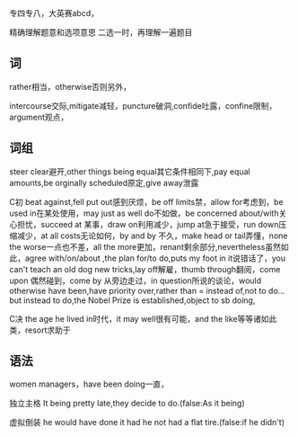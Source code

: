 专四专八，大英赛abcd，


精确理解题意和选项意思
二选一时，再理解一遍题目

## 词
rather相当，otherwise否则另外，

intercourse交际,mitigate减轻，puncture破洞,confide吐露，confine限制，argument观点，


## 词组


steer clear避开,other things being equal其它条件相同下,pay equal amounts,be orginally scheduled原定,give away泄露

C初
beat against,fell put out感到厌烦，be off limits禁，allow for考虑到，be used in在某处使用，may just as well do不如做，be concerned about/with关心担忧，succeed at 某事，draw on利用减少，jump at急于接受，run down压缩减少，at all costs无论如何，by and by 不久，make head or tail弄懂，none the worse一点也不差，all the more更加，renant剩余部分,nevertheless虽然如此，agree with/on/about ,the plan for/to do,puts my foot in it说错话了，you can't teach an old dog new tricks,lay off解雇，thumb through翻阅，come upon 偶然碰到，come by 从旁边走过，in question所说的谈论，would otherwise have been,have priority over,rather than = instead of,not to do... but instead to do,the Nobel Prize is established,object to sb doing, 

C决
the age he lived in时代，it may well很有可能，and the like等等诸如此类，resort求助于



## 语法
women managers，have been doing一直，

独立主格
It being pretty late,they decide to do.(false:As it being)

虚拟倒装
he would have done it had he not had a flat tire.(false:if he didn't)




